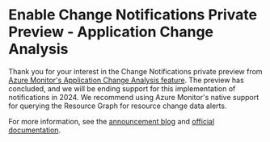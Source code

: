 # Enable Change Notifications Private Preview - Application Change Analysis

Thank you for your interest in the Change Notifications private preview from [Azure Monitor's Application Change Analysis feature](https://docs.microsoft.com/en-us/azure/azure-monitor/app/change-analysis). The preview has concluded, and we will be ending support for this implementation of notifications in 2024. We recommend using Azure Monitor's native support for querying the Resource Graph for resource change data alerts. 

For more information, see the [announcement blog](https://techcommunity.microsoft.com/t5/azure-observability-blog/query-azure-resource-graph-from-azure-monitor/ba-p/3918298) and [official documentation](https://learn.microsoft.com/en-us/azure/azure-monitor/logs/azure-monitor-data-explorer-proxy).
